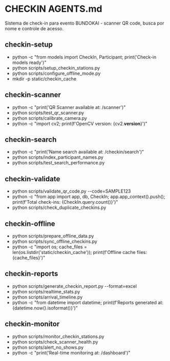 # CHECKIN AGENTS.md

Sistema de check-in para evento BUNDOKAI - scanner QR code, busca por nome e controle de acesso.

## checkin-setup

- python -c "from models import CheckIn, Participant; print('Check-in models ready')"
- python scripts/setup_checkin_stations.py
- python scripts/configure_offline_mode.py
- mkdir -p static/checkin_cache

## checkin-scanner

- python -c "print('QR Scanner available at: /scanner')"
- python scripts/test_qr_scanner.py
- python scripts/calibrate_camera.py
- python -c "import cv2; print(f'OpenCV version: {cv2.__version__}')"

## checkin-search

- python -c "print('Name search available at: /checkin/search')"
- python scripts/index_participant_names.py
- python scripts/test_search_performance.py

## checkin-validate

- python scripts/validate_qr_code.py --code=SAMPLE123
- python -c "from app import app, db, CheckIn; app.app_context().push(); print(f'Total check-ins: {CheckIn.query.count()}')"
- python scripts/check_duplicate_checkins.py

## checkin-offline

- python scripts/prepare_offline_data.py
- python scripts/sync_offline_checkins.py
- python -c "import os; cache_files = len(os.listdir('static/checkin_cache')); print(f'Offline cache files: {cache_files}')"

## checkin-reports

- python scripts/generate_checkin_report.py --format=excel
- python scripts/realtime_stats.py
- python scripts/arrival_timeline.py
- python -c "from datetime import datetime; print(f'Reports generated at: {datetime.now().isoformat()}')"

## checkin-monitor

- python scripts/monitor_checkin_stations.py
- python scripts/check_scanner_health.py
- python scripts/alert_no_shows.py
- python -c "print('Real-time monitoring at: /dashboard')"